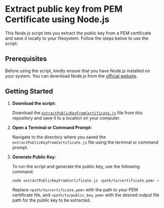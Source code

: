 # Extract public key from PEM Certificate using Node.js

This Node.js script lets you extract the public key from a PEM certificate and save it locally to your filesystem. Follow the steps below to use the script:

## Prerequisites

Before using the script, kindly ensure that you have Node.js installed on your system. You can download Node.js from the [official website](https://nodejs.org).

## Getting Started

1. **Download the script:**

   Download the [`extractPublicKeyFromCertificate.js`](./extractPublicKeyFromCertificate.js) file from this repository and save it to a location on your computer.

2. **Open a Terminal or Command Prompt:**

   Navigate to the directory where you saved the `extractPublicKeyFromCertificate.js` file using the terminal or command prompt.

4. **Generate Public Key:**

   To run the script and generate the public key, use the following command:

   ```bash
   node extractPublicKeyFromCertificate.js <path/to/certificate.pem> <path/to/public_key.pem>
   ```

   Replace `<path/to/certificate.pem>` with the path to your PEM certificate file, and `<path/to/public_key.pem>` with the desired output file path for the public key to be extracted.

